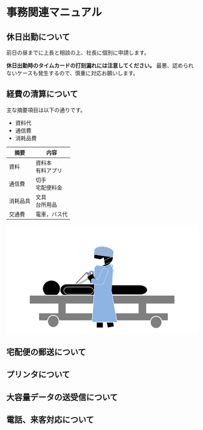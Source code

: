 # 事務関連マニュアル
## 休日出勤について
前日の昼までに上長と相談の上、社長に個別に申請します。

**休日出勤時のタイムカードの打刻漏れには注意してください。**
最悪、認められないケースも発生するので、慎重に対応お願いします。

## 経費の清算について
主な摘要項目は以下の通りです。
- 資料代
- 通信費
- 消耗品費

|摘要 |内容
|--|--
|資料 |資料本<br>有料アプリ
|通信費 |切手<br>宅配便料金
|消耗品具|文具<br>台所用品
|交通費|電車，バス代

![切手代](img/2021.png)

## 宅配便の郵送について
## プリンタについて
## 大容量データの送受信について
## 電話、来客対応について
